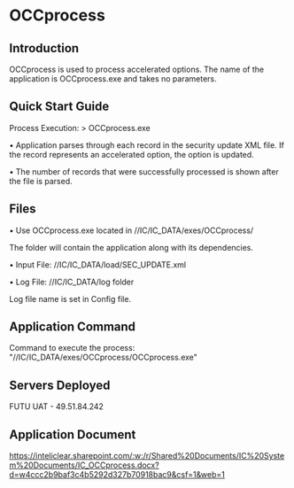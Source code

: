 # OCCprocess

## Introduction
OCCprocess is used to process accelerated options. The name of the application is OCCprocess.exe and takes no parameters.

## Quick Start Guide
Process Execution:  > OCCprocess.exe 

•	Application parses through each record in the security update XML file. If the record represents an accelerated option, the option is updated.

•	The number of records that were successfully processed is shown after the file is parsed.

## Files

•	Use OCCprocess.exe located in //IC/IC_DATA/exes/OCCprocess/

The folder will contain the application along with its dependencies.

• Input File: //IC/IC_DATA/load/SEC_UPDATE.xml

• Log File: //IC/IC_DATA/log folder

Log file name is set in Config file.

## Application Command
Command to execute the process: "//IC/IC_DATA/exes/OCCprocess/OCCprocess.exe"

## Servers Deployed
FUTU UAT - 49.51.84.242

## Application Document
https://inteliclear.sharepoint.com/:w:/r/Shared%20Documents/IC%20System%20Documents/IC_OCCprocess.docx?d=w4ccc2b9baf3c4b5292d327b70918bac9&csf=1&web=1

